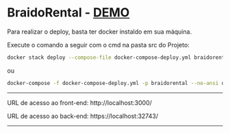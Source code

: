 # BraidoRental -  [DEMO](http://ec2-18-219-224-6.us-east-2.compute.amazonaws.com:3000/)

Para realizar o deploy, basta ter docker instaldo em sua máquina.

Execute o comando a seguir com o cmd na pasta src do Projeto:

```bash
docker stack deploy --compose-file docker-compose-deploy.yml braidorental
```

ou

```bash
docker-compose -f docker-compose-deploy.yml -p braidorental --no-ansi up -d --no-build
```

-------------------------------------
URL de acesso ao front-end: http://localhost:3000/

URL de acesso ao back-end: https://localhost:32743/

-------------------------------------

